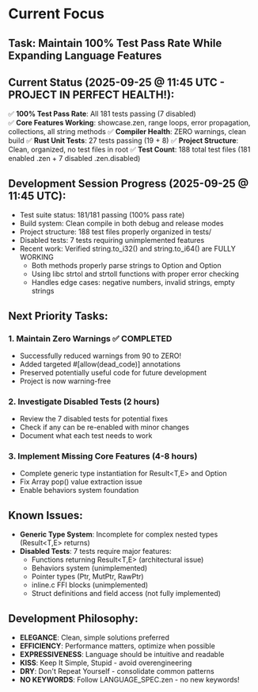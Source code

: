 # Current Focus

## Task: Maintain 100% Test Pass Rate While Expanding Language Features

## Current Status (2025-09-25 @ 11:45 UTC - PROJECT IN PERFECT HEALTH!):
✅ **100% Test Pass Rate**: All 181 tests passing (7 disabled)  
✅ **Core Features Working**: showcase.zen, range loops, error propagation, collections, all string methods
✅ **Compiler Health**: ZERO warnings, clean build
✅ **Rust Unit Tests**: 27 tests passing (19 + 8)
✅ **Project Structure**: Clean, organized, no test files in root
✅ **Test Count**: 188 total test files (181 enabled .zen + 7 disabled .zen.disabled)

## Development Session Progress (2025-09-25 @ 11:45 UTC):
- Test suite status: 181/181 passing (100% pass rate)
- Build system: Clean compile in both debug and release modes
- Project structure: 188 test files properly organized in tests/
- Disabled tests: 7 tests requiring unimplemented features
- Recent work: Verified string.to_i32() and string.to_i64() are FULLY WORKING
  - Both methods properly parse strings to Option<i32> and Option<i64>
  - Using libc strtol and strtoll functions with proper error checking
  - Handles edge cases: negative numbers, invalid strings, empty strings

## Next Priority Tasks:

### 1. **Maintain Zero Warnings** ✅ COMPLETED
   - Successfully reduced warnings from 90 to ZERO!
   - Added targeted #[allow(dead_code)] annotations
   - Preserved potentially useful code for future development
   - Project is now warning-free

### 2. **Investigate Disabled Tests** (2 hours)
   - Review the 7 disabled tests for potential fixes
   - Check if any can be re-enabled with minor changes
   - Document what each test needs to work

### 3. **Implement Missing Core Features** (4-8 hours)
   - Complete generic type instantiation for Result<T,E> and Option<T>
   - Fix Array<T> pop() value extraction issue
   - Enable behaviors system foundation

## Known Issues:
- **Generic Type System**: Incomplete for complex nested types (Result<T,E> returns)
- **Disabled Tests**: 7 tests require major features:
  - Functions returning Result<T,E> (architectural issue)
  - Behaviors system (unimplemented)
  - Pointer types (Ptr<T>, MutPtr<T>, RawPtr<T>)
  - inline.c FFI blocks (unimplemented)
  - Struct definitions and field access (not fully implemented)

## Development Philosophy:
- **ELEGANCE**: Clean, simple solutions preferred
- **EFFICIENCY**: Performance matters, optimize when possible
- **EXPRESSIVENESS**: Language should be intuitive and readable
- **KISS**: Keep It Simple, Stupid - avoid overengineering
- **DRY**: Don't Repeat Yourself - consolidate common patterns
- **NO KEYWORDS**: Follow LANGUAGE_SPEC.zen - no new keywords!